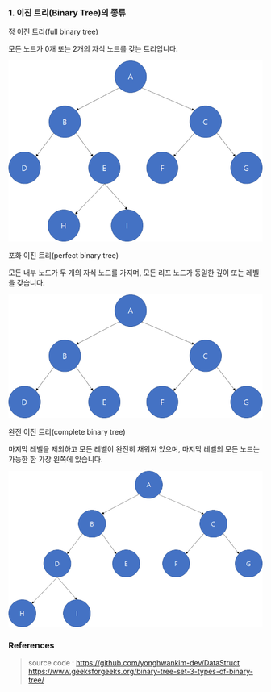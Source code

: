 ### 1\. 이진 트리(Binary Tree)의 종류

정 이진 트리(full binary tree)

모든 노드가 0개 또는 2개의 자식 노드를 갖는 트리입니다.

![](https://github.com/yonghwankim-dev/DataStruct/blob/main/Tree/img/%233%20%EC%9D%B4%EC%A7%84%20%ED%8A%B8%EB%A6%AC%EC%9D%98%20%EC%A2%85%EB%A5%98/01_fullBinaryTree.png)

포화 이진 트리(perfect binary tree)

모든 내부 노드가 두 개의 자식 노드를 가지며, 모든 리프 노드가 동일한 깊이 또는 레벨을 갖습니다.

![](https://github.com/yonghwankim-dev/DataStruct/blob/main/Tree/img/%233%20%EC%9D%B4%EC%A7%84%20%ED%8A%B8%EB%A6%AC%EC%9D%98%20%EC%A2%85%EB%A5%98/02_perfectBinaryTree.png)

완전 이진 트리(complete binary tree)

마지막 레벨을 제외하고 모든 레벨이 완전히 채워져 있으며, 마지막 레벨의 모든 노드는 가능한 한 가장 왼쪽에 있습니다. 

![](https://github.com/yonghwankim-dev/DataStruct/blob/main/Tree/img/%233%20%EC%9D%B4%EC%A7%84%20%ED%8A%B8%EB%A6%AC%EC%9D%98%20%EC%A2%85%EB%A5%98/03_completeBinaryTree.png)

### References

> source code : https://github.com/yonghwankim-dev/DataStruct  
> https://www.geeksforgeeks.org/binary-tree-set-3-types-of-binary-tree/
